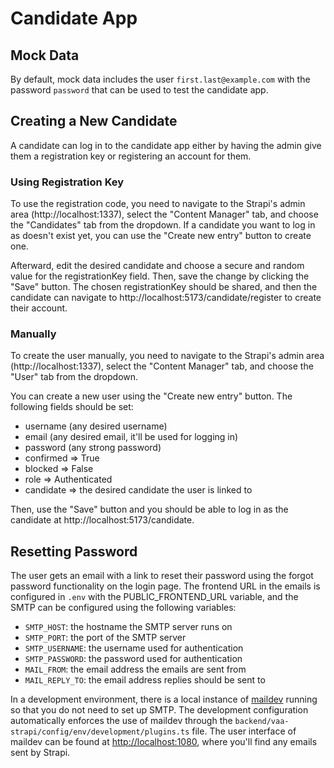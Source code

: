 # Candidate App

## Mock Data
By default, mock data includes the user `first.last@example.com` with the password `password` that can be used to test the candidate app.

## Creating a New Candidate
A candidate can log in to the candidate app either by having the admin give them a registration key or registering an account for them.

### Using Registration Key
To use the registration code, you need to navigate to the Strapi's admin area (http://localhost:1337), select the "Content Manager" tab, and choose the "Candidates" tab from the dropdown. If a candidate you want to log in as doesn't exist yet, you can use the "Create new entry" button to create one.

Afterward, edit the desired candidate and choose a secure and random value for the registrationKey field. Then, save the change by clicking the "Save" button. The chosen registrationKey should be shared, and then the candidate can navigate to http://localhost:5173/candidate/register to create their account.

### Manually
To create the user manually, you need to navigate to the Strapi's admin area (http://localhost:1337), select the "Content Manager" tab, and choose the "User" tab from the dropdown. 

You can create a new user using the "Create new entry" button. The following fields should be set:
- username (any desired username)
- email (any desired email, it'll be used for logging in)
- password (any strong password)
- confirmed => True
- blocked => False
- role => Authenticated
- candidate => the desired candidate the user is linked to

Then, use the "Save" button and you should be able to log in as the candidate at http://localhost:5173/candidate.

## Resetting Password
The user gets an email with a link to reset their password using the forgot password functionality on the login page. The frontend URL in the emails is configured in `.env` with the PUBLIC_FRONTEND_URL variable, and the SMTP can be configured using the following variables:
- `SMTP_HOST`: the hostname the SMTP server runs on
- `SMTP_PORT`: the port of the SMTP server
- `SMTP_USERNAME`: the username used for authentication
- `SMTP_PASSWORD`: the password used for authentication
- `MAIL_FROM`: the email address the emails are sent from
- `MAIL_REPLY_TO`: the email address replies should be sent to

In a development environment, there is a local instance of [maildev](https://github.com/maildev/maildev) running so that you do not need to set up SMTP. The development configuration automatically enforces the use of maildev through the `backend/vaa-strapi/config/env/development/plugins.ts` file. The user interface of maildev can be found at [http://localhost:1080](http://localhost:1080), where you'll find any emails sent by Strapi.
